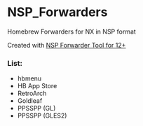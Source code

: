 # NSP_Forwarders
Homebrew Forwarders for NX in NSP format

Created with [NSP Forwarder Tool for 12+](https://gitlab.com/martinpham/NSP-Forwarder)

### List:
- hbmenu
- HB App Store
- RetroArch
- Goldleaf
- PPSSPP (GL)
- PPSSPP (GLES2)
